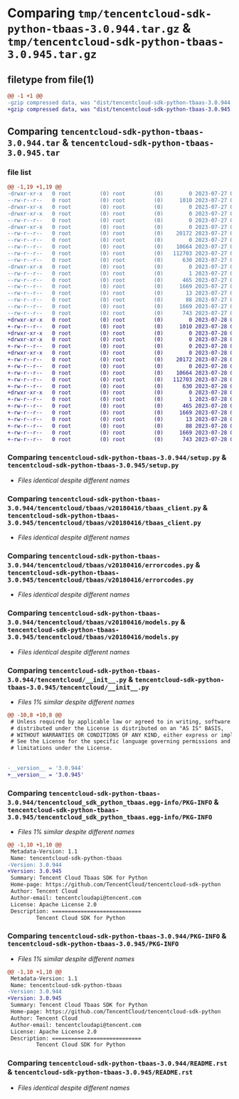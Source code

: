 # Comparing `tmp/tencentcloud-sdk-python-tbaas-3.0.944.tar.gz` & `tmp/tencentcloud-sdk-python-tbaas-3.0.945.tar.gz`

## filetype from file(1)

```diff
@@ -1 +1 @@
-gzip compressed data, was "dist/tencentcloud-sdk-python-tbaas-3.0.944.tar", last modified: Thu Jul 27 02:23:29 2023, max compression
+gzip compressed data, was "dist/tencentcloud-sdk-python-tbaas-3.0.945.tar", last modified: Fri Jul 28 00:35:39 2023, max compression
```

## Comparing `tencentcloud-sdk-python-tbaas-3.0.944.tar` & `tencentcloud-sdk-python-tbaas-3.0.945.tar`

### file list

```diff
@@ -1,19 +1,19 @@
-drwxr-xr-x   0 root         (0) root         (0)        0 2023-07-27 02:23:29.000000 tencentcloud-sdk-python-tbaas-3.0.944/
--rw-r--r--   0 root         (0) root         (0)     1010 2023-07-27 02:23:29.000000 tencentcloud-sdk-python-tbaas-3.0.944/setup.py
-drwxr-xr-x   0 root         (0) root         (0)        0 2023-07-27 02:23:29.000000 tencentcloud-sdk-python-tbaas-3.0.944/tencentcloud/
-drwxr-xr-x   0 root         (0) root         (0)        0 2023-07-27 02:23:29.000000 tencentcloud-sdk-python-tbaas-3.0.944/tencentcloud/tbaas/
--rw-r--r--   0 root         (0) root         (0)        0 2023-07-27 02:23:29.000000 tencentcloud-sdk-python-tbaas-3.0.944/tencentcloud/tbaas/__init__.py
-drwxr-xr-x   0 root         (0) root         (0)        0 2023-07-27 02:23:29.000000 tencentcloud-sdk-python-tbaas-3.0.944/tencentcloud/tbaas/v20180416/
--rw-r--r--   0 root         (0) root         (0)    20172 2023-07-27 02:23:29.000000 tencentcloud-sdk-python-tbaas-3.0.944/tencentcloud/tbaas/v20180416/tbaas_client.py
--rw-r--r--   0 root         (0) root         (0)        0 2023-07-27 02:23:29.000000 tencentcloud-sdk-python-tbaas-3.0.944/tencentcloud/tbaas/v20180416/__init__.py
--rw-r--r--   0 root         (0) root         (0)    10664 2023-07-27 02:23:29.000000 tencentcloud-sdk-python-tbaas-3.0.944/tencentcloud/tbaas/v20180416/errorcodes.py
--rw-r--r--   0 root         (0) root         (0)   112703 2023-07-27 02:23:29.000000 tencentcloud-sdk-python-tbaas-3.0.944/tencentcloud/tbaas/v20180416/models.py
--rw-r--r--   0 root         (0) root         (0)      630 2023-07-27 02:23:29.000000 tencentcloud-sdk-python-tbaas-3.0.944/tencentcloud/__init__.py
-drwxr-xr-x   0 root         (0) root         (0)        0 2023-07-27 02:23:29.000000 tencentcloud-sdk-python-tbaas-3.0.944/tencentcloud_sdk_python_tbaas.egg-info/
--rw-r--r--   0 root         (0) root         (0)        1 2023-07-27 02:23:29.000000 tencentcloud-sdk-python-tbaas-3.0.944/tencentcloud_sdk_python_tbaas.egg-info/dependency_links.txt
--rw-r--r--   0 root         (0) root         (0)      465 2023-07-27 02:23:29.000000 tencentcloud-sdk-python-tbaas-3.0.944/tencentcloud_sdk_python_tbaas.egg-info/SOURCES.txt
--rw-r--r--   0 root         (0) root         (0)     1669 2023-07-27 02:23:29.000000 tencentcloud-sdk-python-tbaas-3.0.944/tencentcloud_sdk_python_tbaas.egg-info/PKG-INFO
--rw-r--r--   0 root         (0) root         (0)       13 2023-07-27 02:23:29.000000 tencentcloud-sdk-python-tbaas-3.0.944/tencentcloud_sdk_python_tbaas.egg-info/top_level.txt
--rw-r--r--   0 root         (0) root         (0)       88 2023-07-27 02:23:29.000000 tencentcloud-sdk-python-tbaas-3.0.944/setup.cfg
--rw-r--r--   0 root         (0) root         (0)     1669 2023-07-27 02:23:29.000000 tencentcloud-sdk-python-tbaas-3.0.944/PKG-INFO
--rw-r--r--   0 root         (0) root         (0)      743 2023-07-27 02:23:29.000000 tencentcloud-sdk-python-tbaas-3.0.944/README.rst
+drwxr-xr-x   0 root         (0) root         (0)        0 2023-07-28 00:35:39.000000 tencentcloud-sdk-python-tbaas-3.0.945/
+-rw-r--r--   0 root         (0) root         (0)     1010 2023-07-28 00:35:39.000000 tencentcloud-sdk-python-tbaas-3.0.945/setup.py
+drwxr-xr-x   0 root         (0) root         (0)        0 2023-07-28 00:35:39.000000 tencentcloud-sdk-python-tbaas-3.0.945/tencentcloud/
+drwxr-xr-x   0 root         (0) root         (0)        0 2023-07-28 00:35:39.000000 tencentcloud-sdk-python-tbaas-3.0.945/tencentcloud/tbaas/
+-rw-r--r--   0 root         (0) root         (0)        0 2023-07-28 00:35:39.000000 tencentcloud-sdk-python-tbaas-3.0.945/tencentcloud/tbaas/__init__.py
+drwxr-xr-x   0 root         (0) root         (0)        0 2023-07-28 00:35:39.000000 tencentcloud-sdk-python-tbaas-3.0.945/tencentcloud/tbaas/v20180416/
+-rw-r--r--   0 root         (0) root         (0)    20172 2023-07-28 00:35:39.000000 tencentcloud-sdk-python-tbaas-3.0.945/tencentcloud/tbaas/v20180416/tbaas_client.py
+-rw-r--r--   0 root         (0) root         (0)        0 2023-07-28 00:35:39.000000 tencentcloud-sdk-python-tbaas-3.0.945/tencentcloud/tbaas/v20180416/__init__.py
+-rw-r--r--   0 root         (0) root         (0)    10664 2023-07-28 00:35:39.000000 tencentcloud-sdk-python-tbaas-3.0.945/tencentcloud/tbaas/v20180416/errorcodes.py
+-rw-r--r--   0 root         (0) root         (0)   112703 2023-07-28 00:35:39.000000 tencentcloud-sdk-python-tbaas-3.0.945/tencentcloud/tbaas/v20180416/models.py
+-rw-r--r--   0 root         (0) root         (0)      630 2023-07-28 00:35:39.000000 tencentcloud-sdk-python-tbaas-3.0.945/tencentcloud/__init__.py
+drwxr-xr-x   0 root         (0) root         (0)        0 2023-07-28 00:35:39.000000 tencentcloud-sdk-python-tbaas-3.0.945/tencentcloud_sdk_python_tbaas.egg-info/
+-rw-r--r--   0 root         (0) root         (0)        1 2023-07-28 00:35:39.000000 tencentcloud-sdk-python-tbaas-3.0.945/tencentcloud_sdk_python_tbaas.egg-info/dependency_links.txt
+-rw-r--r--   0 root         (0) root         (0)      465 2023-07-28 00:35:39.000000 tencentcloud-sdk-python-tbaas-3.0.945/tencentcloud_sdk_python_tbaas.egg-info/SOURCES.txt
+-rw-r--r--   0 root         (0) root         (0)     1669 2023-07-28 00:35:39.000000 tencentcloud-sdk-python-tbaas-3.0.945/tencentcloud_sdk_python_tbaas.egg-info/PKG-INFO
+-rw-r--r--   0 root         (0) root         (0)       13 2023-07-28 00:35:39.000000 tencentcloud-sdk-python-tbaas-3.0.945/tencentcloud_sdk_python_tbaas.egg-info/top_level.txt
+-rw-r--r--   0 root         (0) root         (0)       88 2023-07-28 00:35:39.000000 tencentcloud-sdk-python-tbaas-3.0.945/setup.cfg
+-rw-r--r--   0 root         (0) root         (0)     1669 2023-07-28 00:35:39.000000 tencentcloud-sdk-python-tbaas-3.0.945/PKG-INFO
+-rw-r--r--   0 root         (0) root         (0)      743 2023-07-28 00:35:39.000000 tencentcloud-sdk-python-tbaas-3.0.945/README.rst
```

### Comparing `tencentcloud-sdk-python-tbaas-3.0.944/setup.py` & `tencentcloud-sdk-python-tbaas-3.0.945/setup.py`

 * *Files identical despite different names*

### Comparing `tencentcloud-sdk-python-tbaas-3.0.944/tencentcloud/tbaas/v20180416/tbaas_client.py` & `tencentcloud-sdk-python-tbaas-3.0.945/tencentcloud/tbaas/v20180416/tbaas_client.py`

 * *Files identical despite different names*

### Comparing `tencentcloud-sdk-python-tbaas-3.0.944/tencentcloud/tbaas/v20180416/errorcodes.py` & `tencentcloud-sdk-python-tbaas-3.0.945/tencentcloud/tbaas/v20180416/errorcodes.py`

 * *Files identical despite different names*

### Comparing `tencentcloud-sdk-python-tbaas-3.0.944/tencentcloud/tbaas/v20180416/models.py` & `tencentcloud-sdk-python-tbaas-3.0.945/tencentcloud/tbaas/v20180416/models.py`

 * *Files identical despite different names*

### Comparing `tencentcloud-sdk-python-tbaas-3.0.944/tencentcloud/__init__.py` & `tencentcloud-sdk-python-tbaas-3.0.945/tencentcloud/__init__.py`

 * *Files 1% similar despite different names*

```diff
@@ -10,8 +10,8 @@
 # Unless required by applicable law or agreed to in writing, software
 # distributed under the License is distributed on an "AS IS" BASIS,
 # WITHOUT WARRANTIES OR CONDITIONS OF ANY KIND, either express or implied.
 # See the License for the specific language governing permissions and
 # limitations under the License.
 
 
-__version__ = '3.0.944'
+__version__ = '3.0.945'
```

### Comparing `tencentcloud-sdk-python-tbaas-3.0.944/tencentcloud_sdk_python_tbaas.egg-info/PKG-INFO` & `tencentcloud-sdk-python-tbaas-3.0.945/tencentcloud_sdk_python_tbaas.egg-info/PKG-INFO`

 * *Files 1% similar despite different names*

```diff
@@ -1,10 +1,10 @@
 Metadata-Version: 1.1
 Name: tencentcloud-sdk-python-tbaas
-Version: 3.0.944
+Version: 3.0.945
 Summary: Tencent Cloud Tbaas SDK for Python
 Home-page: https://github.com/TencentCloud/tencentcloud-sdk-python
 Author: Tencent Cloud
 Author-email: tencentcloudapi@tencent.com
 License: Apache License 2.0
 Description: ============================
         Tencent Cloud SDK for Python
```

### Comparing `tencentcloud-sdk-python-tbaas-3.0.944/PKG-INFO` & `tencentcloud-sdk-python-tbaas-3.0.945/PKG-INFO`

 * *Files 1% similar despite different names*

```diff
@@ -1,10 +1,10 @@
 Metadata-Version: 1.1
 Name: tencentcloud-sdk-python-tbaas
-Version: 3.0.944
+Version: 3.0.945
 Summary: Tencent Cloud Tbaas SDK for Python
 Home-page: https://github.com/TencentCloud/tencentcloud-sdk-python
 Author: Tencent Cloud
 Author-email: tencentcloudapi@tencent.com
 License: Apache License 2.0
 Description: ============================
         Tencent Cloud SDK for Python
```

### Comparing `tencentcloud-sdk-python-tbaas-3.0.944/README.rst` & `tencentcloud-sdk-python-tbaas-3.0.945/README.rst`

 * *Files identical despite different names*

